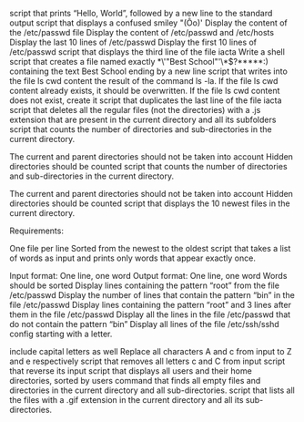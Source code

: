 script that prints “Hello, World”, followed by a new line to the standard output
script that displays a confused smiley "(Ôo)'
Display the content of the /etc/passwd file
Display the content of /etc/passwd and /etc/hosts
Display the last 10 lines of /etc/passwd
Display the first 10 lines of /etc/passwd
script that displays the third line of the file iacta
Write a shell script that creates a file named exactly \*\\'"Best School"\'\\*$\?\*\*\*\*\*:) containing the text Best School ending by a new line
 script that writes into the file ls cwd content the result of the command ls -la. If the file ls cwd content already exists, it should be overwritten. If the file ls cwd content does not exist, create it
script that duplicates the last line of the file iacta
script that deletes all the regular files (not the directories) with a .js extension that are present in the current directory and all its subfolders
script that counts the number of directories and sub-directories in the current directory.

The current and parent directories should not be taken into account
Hidden directories should be counted
script that counts the number of directories and sub-directories in the current directory.

The current and parent directories should not be taken into account
Hidden directories should be counted
script that displays the 10 newest files in the current directory.

Requirements:

One file per line
Sorted from the newest to the oldest
script that takes a list of words as input and prints only words that appear exactly once.

Input format: One line, one word
Output format: One line, one word
Words should be sorted
Display lines containing the pattern “root” from the file /etc/passwd
Display the number of lines that contain the pattern “bin” in the file /etc/passwd
Display lines containing the pattern “root” and 3 lines after them in the file /etc/passwd
Display all the lines in the file /etc/passwd that do not contain the pattern “bin”
Display all lines of the file /etc/ssh/sshd config starting with a letter.

include capital letters as well
Replace all characters A and c from input to Z and e respectively
script that removes all letters c and C from input
script that reverse its input
script that displays all users and their home directories, sorted by users
command that finds all empty files and directories in the current directory and all sub-directories.
script that lists all the files with a .gif extension in the current directory and all its sub-directories.
